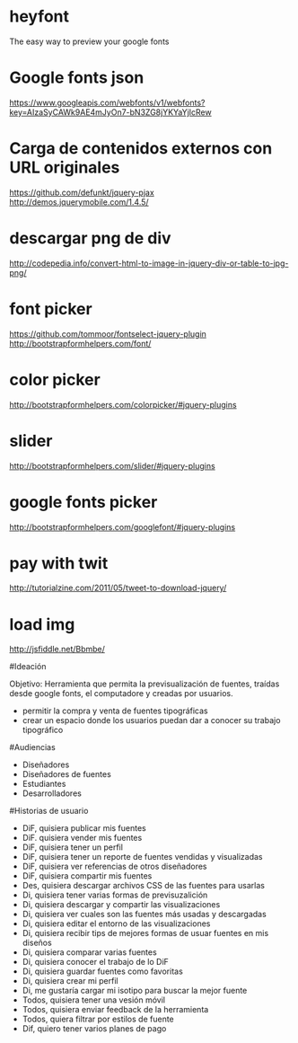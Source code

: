 # heyfont
The easy way to preview your google fonts

# Google fonts json

https://www.googleapis.com/webfonts/v1/webfonts?key=AIzaSyCAWk9AE4mJyOn7-bN3ZG8jYKYaYjIcRew

# Carga de contenidos externos con URL originales

https://github.com/defunkt/jquery-pjax
http://demos.jquerymobile.com/1.4.5/


# descargar png de div

http://codepedia.info/convert-html-to-image-in-jquery-div-or-table-to-jpg-png/

# font picker

https://github.com/tommoor/fontselect-jquery-plugin
http://bootstrapformhelpers.com/font/

# color picker

http://bootstrapformhelpers.com/colorpicker/#jquery-plugins

# slider

http://bootstrapformhelpers.com/slider/#jquery-plugins

# google fonts picker

http://bootstrapformhelpers.com/googlefont/#jquery-plugins

# pay with twit

http://tutorialzine.com/2011/05/tweet-to-download-jquery/

# load img

http://jsfiddle.net/Bbmbe/


#Ideación

Objetivo: 
Herramienta que permita la previsualización de fuentes, traídas desde google fonts, el computadore y creadas por usuarios.
- permitir la compra y venta de fuentes tipográficas 
- crear un espacio donde los usuarios puedan dar a conocer su trabajo tipográfico


#Audiencias

- Diseñadores
- Diseñadores de fuentes
- Estudiantes
- Desarrolladores

#Historias de usuario

- DiF, quisiera publicar mis fuentes
- DiF. quisiera vender mis fuentes
- DiF, quisiera tener un perfil
- DiF, quisiera tener un reporte de fuentes vendidas y visualizadas
- DiF, quisiera ver referencias de otros diseñadores
- DiF, quisiera compartir mis fuentes
- Des, quisiera descargar archivos CSS de las fuentes para usarlas
- Di, quisiera tener varias formas de previsuzalición
- Di, quisiera descargar y compartir las visualizaciones
- Di, quisiera ver cuales son las fuentes más usadas y descargadas
- Di, quisiera editar el entorno de las visualizaciones
- Di, quisiera recibir tips de mejores formas de usuar fuentes en mis diseños
- Di, quisiera comparar varias fuentes
- Di, quisiera conocer el trabajo de lo DiF
- Di, quisiera guardar fuentes como favoritas
- Di, quisiera crear mi perfil
- Di, me gustaría cargar mi isotipo para buscar la mejor fuente
- Todos, quisiera tener una vesión móvil
- Todos, quisiera enviar feedback de la herramienta
- Todos, quiera filtrar por estilos de fuente
- Dif, quiero tener varios planes de pago